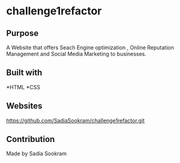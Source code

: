 # challenge1refactor

## Purpose
A Website that offers Seach Engine optimization , Online Reputation Management 
and Social Media Marketing to businesses.

## Built with
*HTML
*CSS

## Websites
https://github.com/SadiaSookram/challenge1refactor.git

## Contribution 
Made by Sadia Sookram

